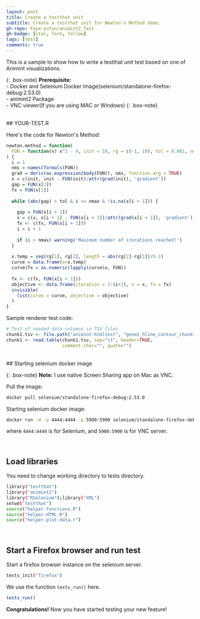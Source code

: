 ```yaml
---
layout: post
title: Create a testthat unit 
subtitle: Create a testthat unit for Newton's Method demo.
gh-repo: Faye-yufan/animint2_Test
gh-badge: [star, fork, follow]
tags: [test]
comments: true
---
```


This is a sample to show how to write a testthat unit test based on one of Animint visualizations.

{: .box-note}
**Prerequisite:** 
<br/>- Docker and Selenium Docker Image(selenium/standalone-firefox-debug:2.53.0)
<br/>- animint2 Package
<br/>- VNC viewer(If you are using MAC or Windows)
{: .box-note}

<br/>
## YOUR-TEST.R

Here's the code for Newton's Method:

```R
newton.method = function(
  FUN = function(x) x^2 - 4, init = 10, rg = c(-1, 10), tol = 0.001, nmax=50
) {
  i = 1
  nms = names(formals(FUN))
  grad = deriv(as.expression(body(FUN)), nms, function.arg = TRUE)
  x = c(init, init - FUN(init)/attr(grad(init), 'gradient'))
  gap = FUN(x[2])
  fx = FUN(x[1])
  
  while (abs(gap) > tol & i <= nmax & !is.na(x[i + 1])) {
    
    gap = FUN(x[i + 1])
    x = c(x, x[i + 1] - FUN(x[i + 1])/attr(grad(x[i + 1]), 'gradient'))
    fx <- c(fx, FUN(x[i + 1]))
    i = i + 1
    
    if (i > nmax) warning('Maximum number of iterations reached!')
  }
  
  x.temp = seq(rg[1], rg[2], length = abs(rg[2]-rg[1])/0.1)
  curve = data.frame(x=x.temp)
  curve$fx = as.numeric(lapply(curve$x, FUN))
  
  fx <- c(fx, FUN(x[i + 1]))
  objective <- data.frame(iteration = 1:(i+1), x = x, fx = fx)
  invisible(
    list(curve = curve, objective = objective)
  )
}
```

Sample renderer test code:

```R
# Test of needed data columns in TSV files
chunk1.tsv <- file.path("animint-htmltest", "geom1_hline_contour_chunk1.tsv")
chunk1 <- read.table(chunk1.tsv, sep="\t", header=TRUE,
                     comment.char="", quote="")
```

<br/>
## Starting selenium docker image

{: .box-note}
**Note:** I use native Screen Sharing app on Mac as VNC.

Pull the image:
```bash
docker pull selenium/standalone-firefox-debug:2.53.0
```

Starting selenium docker image:
```bash
docker run -d -p 4444:4444 -p 5900:5900 selenium/standalone-firefox-debug:2.53.0
```
where ```4444:4444``` is for Selenium, and ```5900:5900``` is for VNC server.

<br/>

## Load libraries
You need to change working directory to tests directory.
```bash
library("testthat")
library("animint2")
library("RSelenium");library("XML")
setwd("testthat")
source("helper-functions.R")
source("helper-HTML.R")
source("helper-plot-data.r")
```
<br/>

## Start a Firefox browser and run test
Start a firefox browser instance on the selenium server.
```bash
tests_init("firefox")
```

We use the function ```tests_run()``` here.
```bash
tests_run() 
```
**Congratulations!** Now you have started testing your new feature!
